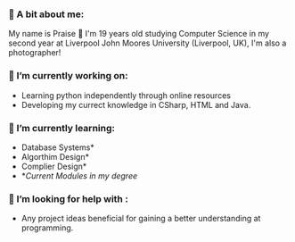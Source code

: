 ### 👋 A bit about me:
My name is Praise 👋 I'm 19 years old studying Computer Science in my second year at Liverpool John Moores University (Liverpool, UK), I'm also a photographer!

### 🔭 I’m currently working on:
- Learning python independently through online resources
- Developing my currect knowledge in CSharp, HTML and Java.

### 🌱 I’m currently learning:
- Database Systems*
- Algorthim Design*
- Complier Design*
- **Current Modules in my degree*

### 🤔 I’m looking for help with :
- Any project ideas beneficial for gaining a better understanding at programming.
